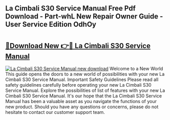 ## La Cimbali S30 Service Manual Free Pdf Download - Part-whL New Repair Owner Guide - User Service Edition OdhOy

# <h2><a href="http://bc1285.oget.top/?id=La+Cimbali+S30+Service+Manual">🔗Download New 👉🔴 La Cimbali S30 Service Manual</a></h2>

[![La Cimbali S30 Service Manual new download](https://i.imgur.com/5g1atiW.png)](http://bc1285.oget.top/?id=La+Cimbali+S30+Service+Manual)
Welcome to a New World This guide opens the doors to a new world of possibilities with your new La Cimbali S30 Service Manual. Important Safety Guidelines Please read all safety guidelines carefully before operating your new La Cimbali S30 Service Manual. Explore the possibilities of list of features with your new La Cimbali S30 Service Manual. It's our hope that the La Cimbali S30 Service Manual has been a valuable asset as you navigate the functions of your new product. Should you have any questions or concerns, please do not hesitate to contact our customer support team.
